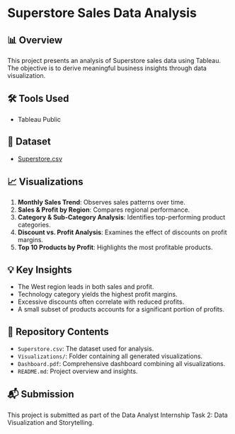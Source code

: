 # Superstore Sales Data Analysis

## 📊 Overview

This project presents an analysis of Superstore sales data using Tableau. The objective is to derive meaningful business insights through data visualization.

## 🛠 Tools Used

- Tableau Public

## 📁 Dataset

- [Superstore.csv](link-to-your-csv-file)

## 📈 Visualizations

1. **Monthly Sales Trend**: Observes sales patterns over time.
2. **Sales & Profit by Region**: Compares regional performance.
3. **Category & Sub-Category Analysis**: Identifies top-performing product categories.
4. **Discount vs. Profit Analysis**: Examines the effect of discounts on profit margins.
5. **Top 10 Products by Profit**: Highlights the most profitable products.

## 💡 Key Insights

- The West region leads in both sales and profit.
- Technology category yields the highest profit margins.
- Excessive discounts often correlate with reduced profits.
- A small subset of products accounts for a significant portion of profits.

## 📂 Repository Contents

- `Superstore.csv`: The dataset used for analysis.
- `Visualizations/`: Folder containing all generated visualizations.
- `Dashboard.pdf`: Comprehensive dashboard combining all visualizations.
- `README.md`: Project overview and insights.

## 📬 Submission

This project is submitted as part of the Data Analyst Internship Task 2: Data Visualization and Storytelling.
